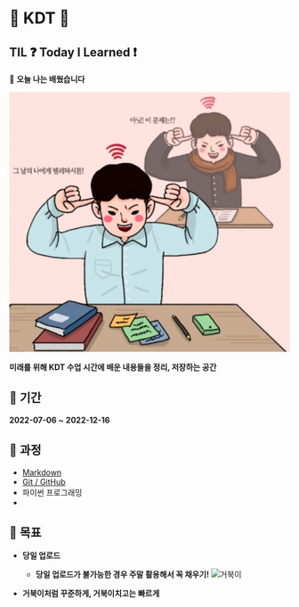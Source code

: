 # 👏 KDT 👏
## TIL ❓ **Today I Learned** ❗
📝 **오늘 나는 배웠습니다**

![공부](README.assets/공부.PNG)

**미래를 위해 KDT 수업 시간에 배운 내용들을 정리, 저장하는 공간**





## 📅 기간

**2022-07-06 ~** **2022-12-16**



## 🏫 과정 ##

- [Markdown](https://github.com/9776mk/TIL/blob/master/MARKDOWN/Markdown.md)
- [Git / GitHub](https://github.com/9776mk/TIL/blob/master/Git/Git.md)
- 파이썬 프로그래밍
- 



## 🚩 목표

- **당일 업로드**
   - **당일 업로드가 불가능한 경우 주말 활용해서 꼭 채우기!**
      ![거북이](README.assets/거북이.gif)

- **거북이처럼 꾸준하게, 거북이치고는 빠르게**

